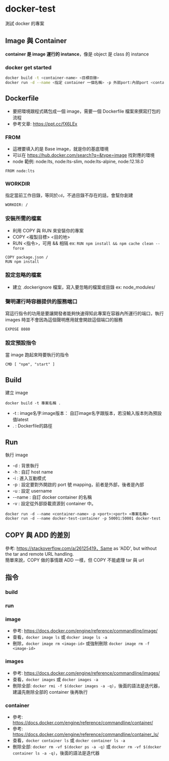 # docker-test

測試 docker 的專案

## Image 與 Container

**container 是 image 運行的 instance**，像是 object 是 class 的 instance

### docker get started

```bash
docker build -t <container-name> <目標目錄>
docker run -d --name <指定 container 一個名稱> -p 外部port:內部port <container-name>
```

## Dockerfile

- 要把環境跟程式碼包成一個 image，需要一個 Dockerfile 檔案來撰寫打包的流程
- 參考文章: https://ppt.cc/fX6LEx

### FROM

- 這裡要填入的是 Base image，就是你的基底環境
- 可以在 https://hub.docker.com/search?q=&type=image 找對應的環境
- node 範例: node:lts, node:lts-slim, node:lts-alpine, node:12.18.0

`FROM node:lts`

### WORKDIR

指定當前工作目錄，等同於`cd`，不過目錄不存在的話，會幫你創建

`WORKDIR: /`

### 安裝所需的檔案

- 利用 COPY 與 RUN 來安裝你的專案
- COPY <複製目標> <目的地>
- RUN <指令>，可用 && 相隔 ex: `RUN npm install && npm cache clean --force`

```
COPY package.json /
RUN npm install
```

### 設定忽略的檔案

- 建立 .dockerignore 檔案，寫入要忽略的檔案或目錄 ex: node_modules/

### 聲明運行時容器提供的服務端口

寫這行指令的功用是要讓開發者能夠快速得知此專案在容器內所運行的端口，執行 images 時並不會因為這個聲明應用就會開啟這個端口的服務

`EXPOSE 8080`

### 設定預設指令

當 image 跑起來時要執行的指令

`CMD [ "npm", "start" ]`

## Build

建立 image

`docker build -t 專案名稱 .`

- -t : image名字:image版本： 自訂image名字跟版本，若沒輸入版本則為預設值latest
- . : Dockerfile的路徑

## Run

執行 image

- -d : 背景執行
- -h : 自訂 host name
- -i : 進入互動模式
- -p : 設定要對外開啟的 port 號 mapping，前者是外部，後者是內部
- -u : 設定 username
- --name : 自訂 docker container 的名稱
- -v : 設定從外部掛載資源到 container 中。

```
docker run -d --name <container-name> -p <port>:<port> <專案名稱>
docker run -d --name docker-test-container -p 50001:50001 docker-test
```

## COPY 與 ADD 的差別
參考: https://stackoverflow.com/a/26125419，Same as 'ADD', but without the tar and remote URL handling.  
簡單來說，COPY 做的事情跟 ADD 一樣，但 COPY 不能處理 tar 與 url

## 指令

### build


### run

### image
- 參考: https://docs.docker.com/engine/reference/commandline/image/
- 查看，`docker image ls` 或 `docker image ls -a`
- 刪除，`docker image rm <image-id>` 或強制刪除 `docker image rm -f <image-id>`
### images
- 參考: https://docs.docker.com/engine/reference/commandline/images/
- 查看，`docker images` 或 `docker images -a`
- 刪除全部: `docker rmi -f $(docker images -a -q)`，後面的語法是迭代器，建議先刪除全部的 container 後再執行

### container
- 參考: https://docs.docker.com/engine/reference/commandline/container/
- 參考: https://docs.docker.com/engine/reference/commandline/container_ls/
- 查看，`docker container ls` 或 `docker container ls -a`
- 刪除全部: `docker rm -vf $(docker ps -a -q)` 或 `docker rm -vf $(docker container ls -a -q)`，後面的語法是迭代器